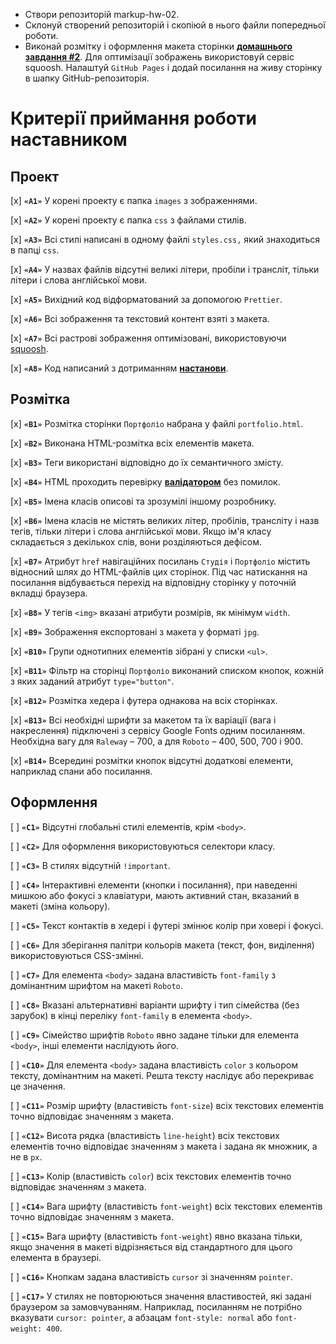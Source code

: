 - Створи репозиторій markup-hw-02.
- Склонуй створений репозиторій і скопіюй в нього файли попередньої роботи.
- Виконай розмітку і оформлення макета сторінки **[домашнього завдання #2](https://www.figma.com/file/1ehrLBauvVFu4mVhxsHzyZ/Web-Studio-(Version-2.1)?node-id=1%3A95)**.
Для оптимізації зображень використовуй сервіс squoosh.
Налаштуй `GitHub Pages` і додай посилання на живу сторінку в шапку GitHub-репозиторія.

# Критерії приймання роботи наставником

## Проект

[x] **`«A1»`** У корені проекту є папка `images` з зображеннями.

[x] **`«A2»`** У корені проекту є папка `css` з файлами стилів.

[x] **`«A3»`** Всі стилі написані в одному файлі `styles.css,` який знаходиться в папці `css`.

[x] **`«A4»`** У назвах файлів відсутні великі літери, пробіли і трансліт, тільки літери і слова англійської мови.

[x] **`«A5»`** Вихідний код відформатований за допомогою `Prettier`.

[x] **`«A6»`** Всі зображення та текстовий контент взяті з макета.

[x] **`«A7»`** Всі растрові зображення оптимізовані, використовуючи [squoosh](https://squoosh.app/).

[x] **`«A8»`** Код написаний з дотриманням **[настанови](https://codeguide.co/)**.

## Розмітка
[x] **`«B1»`** Розмітка сторінки `Портфоліо` набрана у файлі `portfolio.html`.

[x] **`«B2»`** Виконана HTML-розмітка всіх елементів макета.

[x] **`«B3»`** Теги використані відповідно до їх семантичного змісту.

[x] **`«B4»`** HTML проходить перевірку **[валідатором](http://validator.w3.org/nu/)** без помилок.

[x] **`«B5»`** Імена класів описові та зрозумілі іншому розробнику.

[x] **`«B6»`** Імена класів не містять великих літер, пробілів, трансліту і назв тегів, тільки літери і слова англійської мови. Якщо ім'я класу складається з декількох слів, вони розділяються дефісом.

[x] **`«B7»`** Атрибут `href` навігаційних посилань `Студія` і `Портфоліо` містить відносний шлях до HTML-файлів цих сторінок. Під час натискання на посилання відбувається перехід на відповідну сторінку у поточній вкладці браузера.

[x] **`«B8»`** У тегів `<img>` вказані атрибути розмірів, як мінімум `width`.

[x] **`«B9»`** Зображення експортовані з макета у форматі `jpg`.

[x] **`«B10»`** Групи однотипних елементів зібрані у списки `<ul>`.

[x] **`«B11»`** Фільтр на сторінці `Портфоліо` виконаний списком кнопок, кожній з яких заданий атрибут `type="button"`.

[x] **`«B12»`** Розмітка хедера і футера однакова на всіх сторінках.

[x] **`«B13»`** Всі необхідні шрифти за макетом та їх варіації (вага і накреслення) підключені з сервісу Google Fonts одним посиланням. Необхідна вагу для `Raleway` – 700, а для `Roboto` – 400, 500, 700 і 900.

[x] **`«B14»`** Всередині розмітки кнопок відсутні додаткові елементи, наприклад спани або посилання.

## Оформлення
[ ] **`«C1»`** Відсутні глобальні стилі елементів, крім `<body>`.

[ ] **`«C2»`** Для оформлення використовуються селектори класу.

[ ] **`«C3»`** В стилях відсутній `!important`.

[ ] **`«C4»`** Інтерактивні елементи (кнопки і посилання), при наведенні мишкою або фокусі з клавіатури, мають активний стан, вказаний в макеті (зміна кольору).

[ ] **`«С5»`** Текст контактів в хедері і футері змінює колір при ховері і фокусі.

[ ] **`«C6»`** Для зберігання палітри кольорів макета (текст, фон, виділення) використовуються CSS-змінні.

[ ] **`«С7»`** Для елемента `<body>` задана властивість `font-family` з домінантним шрифтом на макеті `Roboto`.

[ ] **`«С8»`** Вказані альтернативні варіанти шрифту і тип сімейства (без зарубок) в кінці переліку `font-family` в елемента `<body>`.

[ ] **`«С9»`** Сімейство шрифтів `Roboto` явно задане тільки для елемента `<body>`, інші елементи наслідують його.

[ ] **`«С10»`** Для елемента `<body>` задана властивість `color` з кольором тексту, домінантним на макеті. Решта тексту наслідує або перекриває це значення.

[ ] **`«С11»`** Розмір шрифту (властивість `font-size`) всіх текстових елементів точно відповідає значенням з макета.

[ ] **`«С12»`** Висота рядка (властивість `line-height`) всіх текстових елементів точно відповідає значенням з макета і задана як множник, а не в `px`.

[ ] **`«С13»`** Колір (властивість `color`) всіх текстових елементів точно відповідає значенням з макета.

[ ] **`«С14»`** Вага шрифту (властивість `font-weight`) всіх текстових елементів точно відповідає значенням з макета.

[ ] **`«С15»`** Вага шрифту (властивість `font-weight`) явно вказана тільки, якщо значення в макеті відрізняється від стандартного для цього елемента в браузері.

[ ] **`«С16»`** Кнопкам задана властивість `cursor` зі значенням `pointer`.

[ ] **`«С17»`** У стилях не повторюються значення властивостей, які задані браузером за замовчуванням. Наприклад, посиланням не потрібно вказувати `cursor: pointer`, а абзацам `font-style: normal` або `font-weight: 400`.

